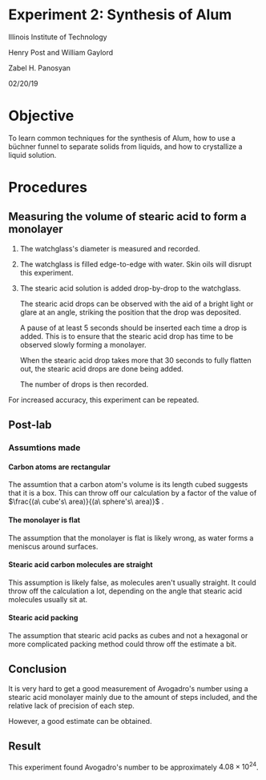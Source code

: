 <script type="text/javascript"
src="https://cdnjs.cloudflare.com/ajax/libs/mathjax/2.7.4/MathJax.js?config=TeX-AMS_HTML-full"></script>

<!-- https://www.tablesgenerator.com/markdown_tables# -->

# Experiment 2: Synthesis of Alum

Illinois Institute of Technology

Henry Post and William Gaylord

Zabel H. Panosyan

02/20/19

# Objective

To learn common techniques for the synthesis of Alum, how to use a b&uuml;chner
funnel to separate solids from liquids, and how to crystallize a liquid
solution.

# Procedures

## Measuring the volume of stearic acid to form a monolayer

1.  The watchglass's diameter is measured and recorded.
2.  The watchglass is filled edge-to-edge with water. Skin oils will disrupt this experiment.
3.  The stearic acid solution is added drop-by-drop to the watchglass.

    The stearic acid drops can be observed with the aid of a bright light or
    glare at an angle, striking the position that the drop was deposited.
    
    A pause of at least 5 seconds should be inserted each time a drop is added.
    This is to ensure that the stearic acid drop has time to be observed slowly
    forming a monolayer.
    
    When the stearic acid drop takes more that 30 seconds to fully flatten out,
    the stearic acid drops are done being added.
    
    The number of drops is then recorded.
    
For increased accuracy, this experiment can be repeated.

## Post-lab

### Assumtions made

#### Carbon atoms are rectangular

The assumtion that a carbon atom's volume is its length cubed suggests that it
is a box. This can throw off our calculation by a factor of the value of 
$\frac{(a\ cube's\ area)}{(a\ sphere's\ area)}$
.

#### The monolayer is flat

The assumption that the monolayer is flat is likely wrong, as water forms a
meniscus around surfaces.

#### Stearic acid carbon molecules are straight

This assumption is likely false, as molecules aren't usually straight. It could
throw off the calculation a lot, depending on the angle that stearic acid
molecules usually sit at.

#### Stearic acid packing

The assumption that stearic acid packs as cubes and not a hexagonal or
more complicated packing method could throw off the estimate a bit.

## Conclusion

It is very hard to get a good measurement of Avogadro's number using a stearic
acid monolayer mainly due to the amount of steps included, and the relative lack
of precision of each step.

However, a good estimate can be obtained.

## Result

This experiment found Avogadro's number to be approximately $4.08 \times {10}^{24}$.

